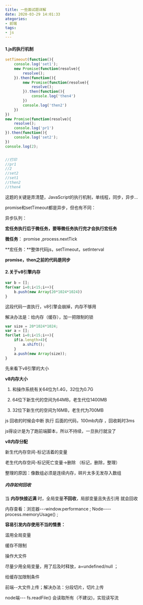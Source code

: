 ```yaml
---
title: 一些面试题详解
date: 2020-03-29 14:01:33
ategories:
- 前端
tags:
- js
---
```


#### 1.js的执行机制

```js
setTimeout(function(){
    console.log('set1');
    new Promise(function(resolve){
        resolve();
    }).then(function(){
        new Promise(function(resolve){
            resolve();
        }).then(function(){
            console.log('then4')
        })
        console.log('then2')
    })
})
new Promise(function(resolve){
    resolve();
    console.log('pr1')
}).then(function(){
    console.log('set2');
})
console.log(2);


//打印
//pr1
//2
//set2
//set1
//then2
//then4
```

这题的关键是弄清楚，JavaScript的执行机制，单线程，同步，异步...

promise和setTimeout都是异步，但也有不同：

异步队列：

**宏任务执行后于微任务，要等微任务执行完才会执行宏任务**

**微任务**： promise ,process.nextTick

**宏任务：**整体代码js，setTimeout，setInterval

**promise，then之前的代码是同步**



#### 2.关于v8引擎内存

```js
var b = [];
for(var i=0;i<15;i++){
    b.push(new Array(20*1024*1024))
}
```

这段代码一直执行，v8引擎会崩掉，内存不够用

解决办法是：给内存（缓存），加一把限制的锁

```js
var size = 20*1024*1024;
var a = [];
for(let i=0;i<15;i++){
    if(a.length>4){
        a.shift();
    }
    a.push(new Array(size));
}
```

先来看下v8引擎的大小

**v8内存大小**

1. 和操作系统有关64位为1.4G，32位为0.7G

2. 64位下新生代的空间为64MB，老生代位1400MB

3. 32位下新生代的空间为16MB，老生代为700MB

js 回收的时候会中断 执行 后面的代码，100mb内存 ，回收耗时3ms

js得设计是为了跑前端脚本，所以不持续，一旦执行就没了

**v8内存分配**

新生代内存空间-标记活着的变量

老生代内存空间-标记死亡变量->删除  （标记，删除，整理）

整理的原因：像数组必须是连续内存，碎片太多无发存入数组

##### 内存如何回收

当 **内存快接近满**  时，全局变量**不回收**，局部变量且失去引用  就会回收

内存查看：浏览器---window.performance ; Node----process.memoryUsage()  ;



**容易引发内存使用不当的情景：**

滥用全局变量

缓存不限制

操作大文件



尽量少用全局变量，用了后及时释放，a=undefined/null ；

给缓存加限制条件

前端--大文件上传；解决办法：分段切片，切片上传

node端---  fs.readFile() 会读取所有（不建议)，实现读写流

